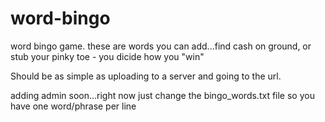 # word-bingo
word bingo game. these are words you can add...find cash on ground, or stub your pinky toe - you dicide how you "win"

Should be as simple as uploading to a server and going to the url.

adding admin soon...right now just change the bingo_words.txt file so you have one word/phrase per line
